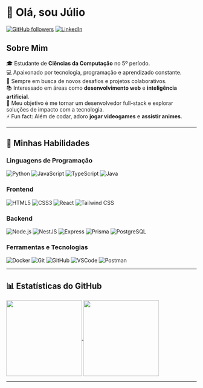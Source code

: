 # 👋 Olá, sou Júlio

[![GitHub followers](https://img.shields.io/github/followers/JulioC354R?style=social)](https://github.com/JulioC354R)
[![LinkedIn](https://img.shields.io/badge/-LinkedIn-blue?style=flat&logo=Linkedin&logoColor=white)](https://www.linkedin.com/in/JulioC354R)

## Sobre Mim

🎓 Estudante de **Ciências da Computação** no 5º período.  
💻 Apaixonado por tecnologia, programação e aprendizado constante.  
🌟 Sempre em busca de novos desafios e projetos colaborativos.  
📚 Interessado em áreas como **desenvolvimento web** e **inteligência artificial**.  
🎯 Meu objetivo é me tornar um desenvolvedor full-stack e explorar soluções de impacto com a tecnologia.  
⚡ Fun fact: Além de codar, adoro **jogar videogames** e **assistir animes**.

---

## 🚀 Minhas Habilidades

### Linguagens de Programação

![Python](https://img.shields.io/badge/Python-3776AB?style=for-the-badge&logo=python&logoColor=white)
![JavaScript](https://img.shields.io/badge/JavaScript-F7DF1E?style=for-the-badge&logo=javascript&logoColor=black)
![TypeScript](https://img.shields.io/badge/TypeScript-3178C6?style=for-the-badge&logo=typescript&logoColor=white)
![Java](https://img.shields.io/badge/Java-007396?style=for-the-badge&logo=java&logoColor=white)

### Frontend

![HTML5](https://img.shields.io/badge/HTML5-E34F26?style=for-the-badge&logo=html5&logoColor=white)
![CSS3](https://img.shields.io/badge/CSS3-1572B6?style=for-the-badge&logo=css3&logoColor=white)
![React](https://img.shields.io/badge/React-61DAFB?style=for-the-badge&logo=react&logoColor=black)
![Tailwind CSS](https://img.shields.io/badge/Tailwind_CSS-06B6D4?style=for-the-badge&logo=tailwindcss&logoColor=white)

### Backend

![Node.js](https://img.shields.io/badge/Node.js-339933?style=for-the-badge&logo=nodedotjs&logoColor=white)
![NestJS](https://img.shields.io/badge/NestJS-E0234E?style=for-the-badge&logo=nestjs&logoColor=white)
![Express](https://img.shields.io/badge/Express.js-000000?style=for-the-badge&logo=express&logoColor=white)
![Prisma](https://img.shields.io/badge/Prisma-2D3748?style=for-the-badge&logo=prisma&logoColor=white)
![PostgreSQL](https://img.shields.io/badge/PostgreSQL-4169E1?style=for-the-badge&logo=postgresql&logoColor=white)

### Ferramentas e Tecnologias

![Docker](https://img.shields.io/badge/Docker-2496ED?style=for-the-badge&logo=docker&logoColor=white)
![Git](https://img.shields.io/badge/Git-F05032?style=for-the-badge&logo=git&logoColor=white)
![GitHub](https://img.shields.io/badge/GitHub-181717?style=for-the-badge&logo=github&logoColor=white)
![VSCode](https://img.shields.io/badge/VS%20Code-0078D4?style=for-the-badge&logo=visualstudiocode&logoColor=white)
![Postman](https://img.shields.io/badge/Postman-FF6C37?style=for-the-badge&logo=postman&logoColor=white)

---

## 📊 Estatísticas do GitHub

<a href="https://github.com/anuraghazra/github-readme-stats">
  <img height=200 align="center" src="https://github-readme-stats.vercel.app/api?username=JulioC354R&theme=transparent" />
</a>
<a href="https://github.com/JulioC354R/convoychat">
  <img height=200 align="center" src="https://github-readme-stats.vercel.app/api/top-langs?username=JulioC354R&layout=compact&langs_count=8&card_width=320&theme=transparent" />
</a>

---
